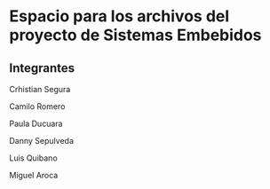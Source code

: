 # Espacio para los archivos del proyecto de Sistemas Embebidos

## Integrantes
Crhistian Segura

Camilo Romero

Paula Ducuara

Danny Sepulveda

Luis Quibano

Miguel Aroca
